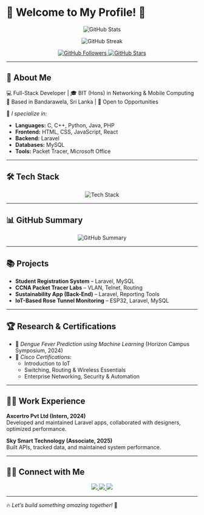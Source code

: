 # 🚀 Welcome to My Profile! 🚀  

<p align="center">
  <img src="https://github-readme-stats.vercel.app/api?username=tharaka-prasad&show_icons=true&theme=radical&hide_border=true" alt="GitHub Stats">
</p>

<p align="center">
  <img src="https://github-readme-streak-stats.herokuapp.com/?user=tharaka-prasad&theme=radical&hide_border=true" alt="GitHub Streak">
</p>

<p align="center">
  <a href="https://github.com/tharaka-prasad">
    <img src="https://img.shields.io/github/followers/tharaka-prasad?label=Follow&style=social" alt="GitHub Followers">
  </a>
  <a href="https://github.com/tharaka-prasad">
    <img src="https://img.shields.io/github/stars/tharaka-prasad?label=Stars&style=social" alt="GitHub Stars">
  </a>
</p>

---

## 🌟 About Me  
💻 Full-Stack Developer | 🎓 BIT (Hons) in Networking & Mobile Computing  
📍 Based in Bandarawela, Sri Lanka | 💼 Open to Opportunities  

🔹 *I specialize in:*  
- **Languages:** C, C++, Python, Java, PHP  
- **Frontend:** HTML, CSS, JavaScript, React  
- **Backend:** Laravel  
- **Databases:** MySQL  
- **Tools:** Packet Tracer, Microsoft Office  

---

## 🛠 Tech Stack  

<p align="center">
  <img src="https://skillicons.dev/icons?i=c,cpp,python,java,php,react,laravel,js,html,css,mysql&theme=dark" alt="Tech Stack">
</p>

---

## 📊 GitHub Summary  

<p align="center">
  <img src="https://github-profile-summary-cards.vercel.app/api/cards/profile-details?username=tharaka-prasad&theme=radical" alt="GitHub Summary">
</p>

---

## 📚 Projects  
- **Student Registration System** – Laravel, MySQL  
- **CCNA Packet Tracer Labs** – VLAN, Telnet, Routing  
- **Sustainability App (Back-End)** – Laravel, Reporting Tools  
- **IoT-Based Rose Tunnel Monitoring** – ESP32, Laravel, MySQL  

---

## 🏆 Research & Certifications  
- 🧠 *Dengue Fever Prediction using Machine Learning* (Horizon Campus Symposium, 2024)  
- 📜 *Cisco Certifications:*  
   - Introduction to IoT  
   - Switching, Routing & Wireless Essentials  
   - Enterprise Networking, Security & Automation  

---

## 👨‍💼 Work Experience  
**Axcertro Pvt Ltd (Intern, 2024)**  
Developed and maintained Laravel apps, collaborated with designers, optimized performance.

**Sky Smart Technology (Associate, 2025)**  
Built APIs, tracked data, and maintained system performance.

---

## 👯‍♂️ Connect with Me  

<p align="center">
  <a href="https://github.com/tharaka-prasad">
    <img src="https://img.shields.io/badge/GitHub-181717?style=for-the-badge&logo=github&logoColor=white">
  </a>
  <a href="https://www.linkedin.com/in/tharaka-prasad-0408bb241/">
    <img src="https://img.shields.io/badge/LinkedIn-0077B5?style=for-the-badge&logo=linkedin&logoColor=white">
  </a>
  <a href="mailto:tharakaprasad04@gmail.com">
    <img src="https://img.shields.io/badge/Email-D14836?style=for-the-badge&logo=gmail&logoColor=white">
  </a>
</p>

---

🔥 *Let’s build something amazing together!* 🚀
